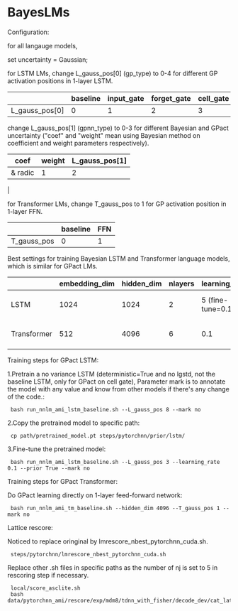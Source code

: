 # BayesLMs

Configuration: 

for all langauge models, 

set uncertainty = Gaussian;

for LSTM LMs, change L_gauss_pos[0] (gp_type) to 0-4 for different GP activation positions in 1-layer LSTM.

|                | baseline | input_gate | forget_gate | cell_gate | output_gate |
| -------------- | -------- | ---------- | ----------- | --------- | ----------- |
| L_gauss_pos[0] | 0        | 1          | 2           | 3         | 4           |

change L_gauss_pos[1] (gpnn_type) to 0-3 for different Bayesian and GPact uncertainty ("coef" and "weight" mean using Bayesian method on coefficient and weight parameters respectively).

| coef | weight | L_gauss_pos[1] |
| ---- | ------ | -------------- |
| & radic  | 1      | 2              |
| 


for Transformer LMs, change T_gauss_pos to 1 for GP activation position in 1-layer FFN.

|             | baseline | FFN        |
| ----------- | -------- | ---------- |
| T_gauss_pos | 0        | 1          |

Best settings for training Bayesian LSTM and Transformer language models, which is similar for GPact LMs.

|             | embedding_dim | hidden_dim | nlayers | learning_rate    | dropout | pretrain | Bayesian_pos                             |
| ----------- | ------------- | ---------- | ------- | ---------------- | ------- | -------- | ---------------------------------------- |
| LSTM        | 1024          | 1024       | 2       | 5 (fine-tune=0.1)| 0.2     | False    | cell gate (L_bayes_pos=3, L_gauss_pos=3) |
| Transformer | 512           | 4096       | 6       | 0.1              | 0.2     | True     | FFN (T_bayes_pos=FFN, T_gauss_pos=3)     |

Training steps for GPact LSTM:

1.Pretrain a no variance LSTM (deterministic=True and no lgstd, not the baseline LSTM, only for GPact on cell gate), Parameter mark is to annotate the model with any value and know from other models if there's any change of the code.:
```
 bash run_nnlm_ami_lstm_baseline.sh --L_gauss_pos 8 --mark no
```

2.Copy the pretrained model to specific path:
```
 cp path/pretrained_model.pt steps/pytorchnn/prior/lstm/
```

3.Fine-tune the pretrained model:
```
 bash run_nnlm_ami_lstm_baseline.sh --L_gauss_pos 3 --learning_rate 0.1 --prior True --mark no
```

Training steps for GPact Transformer:

Do GPact learning directly on 1-layer feed-forward network:
```
 bash run_nnlm_ami_tm_baseline.sh --hidden_dim 4096 --T_gauss_pos 1 --mark no
```

Lattice rescore:

Noticed to replace oringinal by lmrescore_nbest_pytorchnn_cuda.sh.

```
 steps/pytorchnn/lmrescore_nbest_pytorchnn_cuda.sh
```

Replace other .sh files in specific paths as the number of nj is set to 5 in rescoring step if necessary.

```
 local/score_asclite.sh
 bash data/pytorchnn_ami/rescore/exp/mdm8/tdnn_with_fisher/decode_dev/cat_lat.sh
```

